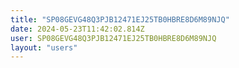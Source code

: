 ```yaml
---
title: "SP08GEVG48Q3PJB12471EJ25TB0HBRE8D6M89NJQ"
date: 2024-05-23T11:42:02.814Z
user: SP08GEVG48Q3PJB12471EJ25TB0HBRE8D6M89NJQ
layout: "users"
---
```

    